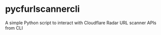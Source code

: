 # pycfurlscannercli
A simple Python script to interact with Cloudflare Radar URL scanner APIs from CLI
